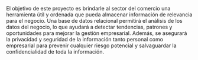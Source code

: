El objetivo de este proyecto es brindarle al sector del comercio una herramienta útil y ordenada que pueda almacenar información de relevancia para el negocio. Una base de datos relacional permitirá el análisis de los datos del negocio, lo que ayudará a detectar 
tendencias, patrones y oportunidades para mejorar la gestión empresarial. 
Además, se asegurará la privacidad y seguridad de la información tanto personal como empresarial para prevenir cualquier riesgo potencial y salvaguardar la confidencialidad de toda la información.
